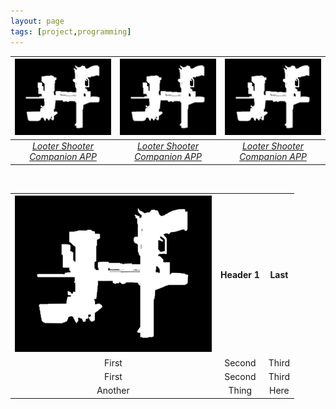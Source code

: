 ```yaml
---
layout: page
tags: [project,programming]
---
```



|                 ![BL3ICON.PNG](assets/img/lad/BL3ICON.png)                 |                 ![BL3ICON.PNG](assets/img/lad/BL3ICON.png)                 |                 ![BL3ICON.PNG](assets/img/lad/BL3ICON.png)                 |
| :------------------------------------------------------------------------: | :------------------------------------------------------------------------: | :------------------------------------------------------------------------: |
| [*Looter Shooter Companion APP*](https://hoodstrats.github.io/LADReleases) | [*Looter Shooter Companion APP*](https://hoodstrats.github.io/LADReleases) | [*Looter Shooter Companion APP*](https://hoodstrats.github.io/LADReleases) |



<br>

<table>
  <tr>
    <th><a href="https://hoodstrats.github.io/LADReleases">
  <img alt="LADReleases" src="assets/img/lad/BL3ICON.png">
</a></th>
    <th>Header 1</th>
    <th>Last</th>
  </tr>
<tr style="background-color:282828" align=center>
    <td>First</td>
    <td>Second</td>
    <td>Third</td>
  </tr>
  <tr style="background-color:282828" align=center>
    <td>First</td>
    <td>Second</td>
    <td>Third</td>
  </tr>
  <tr style="background-color:282828" align=center>
    <td>Another</td>
    <td>Thing</td>
    <td>Here</td>
  </tr>
</table>





